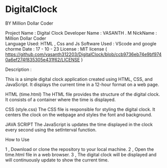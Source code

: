 # DigitalClock

BY   Million Dollar Coder 

Project Name : Digital Clock 
Developer Name : VASANTH . M 
NickName :  Million Dollar Coder  
Language Used: HTML , Css and Js
Software Used : VScode and google chorme
Date : 17 - 10 - 23
License : MIT license ( https://github.com/vasanth312203/DigitalClock/blob/ccb9736eb74e9bf9740a6ef274f835305e431f62/LICENSE )


Description : 

This is a simple digital clock application created using HTML, CSS, and JavaScript. It displays the current time in a 12-hour format on a web page.

HTML (time.html)
The HTML file provides the structure of the digital clock. It consists of a container where the time is displayed.

CSS (style.css)
The CSS file is responsible for styling the digital clock. It centers the clock on the webpage and styles the font and background.

JAVA SCRIPT
The JavaScript is  updates the time displayed in the clock every second using the setInterval function.


How to Use

1 , Download or clone the repository to your local machine.
2 , Open the time.html file in a web browser.
3 , The digital clock will be displayed and will continuously update to show the current time.





